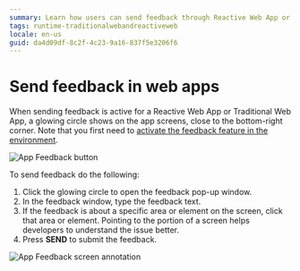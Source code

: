 ```yaml
---
summary: Learn how users can send feedback through Reactive Web App or Traditional Web App. 
tags: runtime-traditionalwebandreactiveweb
locale: en-us
guid: da4d09df-8c2f-4c23-9a16-837f5e3206f6
---
```


# Send feedback in web apps

When sending feedback is active for a Reactive Web App or Traditional Web App, a glowing circle shows on the app screens, close to the bottom-right corner. Note that you first need to [activate the feedback feature in the environment](user-feedback-enable.md).

![App Feedback button](images/send-feedback-in-web-applications-1.png?width=800)

To send feedback do the following:

1. Click the glowing circle to open the feedback pop-up window.
1. In the feedback window, type the feedback text. 
1. If the feedback is about a specific area or element on the screen, click that area or element. Pointing to the portion of a screen helps developers to understand the issue better.
1. Press **SEND** to submit the feedback.

![App Feedback screen annotation](images/send-feedback-in-web-applications-2.png?width=800)
